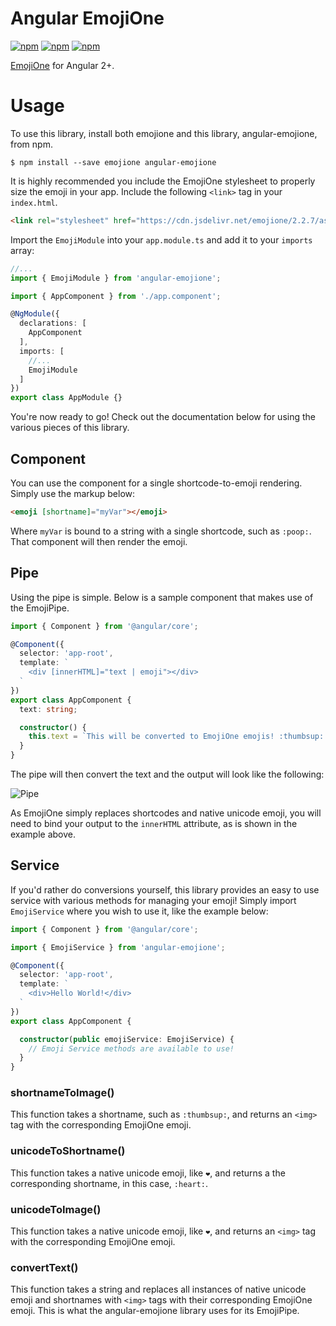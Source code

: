 # Angular EmojiOne

[![npm](https://img.shields.io/npm/dm/angular-emojione.svg)]() [![npm](https://img.shields.io/npm/dt/angular-emojione.svg)]() [![npm](https://img.shields.io/npm/v/angular-emojione.svg)]()

[EmojiOne](https://github.com/Ranks/emojione) for Angular 2+.

# Usage

To use this library, install both emojione and this library, angular-emojione, from npm.

```shell
$ npm install --save emojione angular-emojione
```

It is highly recommended you include the EmojiOne stylesheet to properly size the emoji in your app. Include the following `<link>` tag in your `index.html`.

```html
<link rel="stylesheet" href="https://cdn.jsdelivr.net/emojione/2.2.7/assets/css/emojione.min.css"/>
```

Import the `EmojiModule` into your `app.module.ts` and add it to your `imports` array:

```ts
//...
import { EmojiModule } from 'angular-emojione';

import { AppComponent } from './app.component';

@NgModule({
  declarations: [
    AppComponent
  ],
  imports: [
    //...
    EmojiModule
  ]
})
export class AppModule {}
```

You're now ready to go! Check out the documentation below for using the various pieces of this library.

## Component

You can use the component for a single shortcode-to-emoji rendering. Simply use the markup below:

```html
<emoji [shortname]="myVar"></emoji>
```

Where `myVar` is bound to a string with a single shortcode, such as `:poop:`. That component will then render the emoji.

## Pipe

Using the pipe is simple. Below is a sample component that makes use of the EmojiPipe.

```ts
import { Component } from '@angular/core';

@Component({
  selector: 'app-root',
  template: `
    <div [innerHTML]="text | emoji"></div>
  `
})
export class AppComponent {
  text: string;

  constructor() {
    this.text = `This will be converted to EmojiOne emojis! :thumbsup: ❤️`;
  }
}
```

The pipe will then convert the text and the output will look like the following:

![Pipe](https://lh3.googleusercontent.com/MdOvXFu5CfxMkI4Oe_H-ty15zz79Mxn7M7zpQHMZ0zsrNO_0VYGzPKSz8FlpXJx5dg-tZl7XvA-qdNffAE79znXw_qp7B6f8CbCNPVadAOVMSufVq-eMl-q2y24SfBj6zxd6KJcVrk4xIomOvU_pKAGXDmBdQGSAvnIEkbXus07SJdnZsRucnDmUz_eUMHD16ShOKsblLyPw9EVXnZ-2rag9YDeakB8NBehTBLcQ-7VWNLyAVloz2VA56bZorskJyNz3VbWsctoKyAALVHq6gUBF530wTNTGB3kO0J8RGdwL9NcB5kTuF9xWN8aRXPVW1PhPVZmwbPIS-1mDMc3PlnNAXGFT1o1kErdhmYY3XkYz1LmlRD0XPYFVeS08vllKfeNedoARWgM74WbfbWB3FzfU775M1FCl4BuVIUvqtdYTSGOVDGilYt9N6DaMbSrnznTglmwc0qMnazsymIRcRqCmsCKm1pPVglqRVJy2gXZGVJiEE10ewGYBt1Tzcspp4Dw3r0pB2f-BjD_gkQZWkAy1DwvrC3wEPAMDfeA3s_OWQyw1WLBCljN6aehVgMGBNfUe_XQ-CTlob7-OSXXiOLhOlH85nim55NQbDvSu0vy_57P4vC-lO0Gkd-RF5aYKphiQLjXNZIDmvbS0TJVFhlQkeTyqtrLxCftbK8WGAQ=w728-h84-no)

As EmojiOne simply replaces shortcodes and native unicode emoji, you will need to bind your output to the `innerHTML` attribute, as is shown in the example above.

## Service

If you'd rather do conversions yourself, this library provides an easy to use service with various methods for managing your emoji! Simply import `EmojiService` where you wish to use it, like the example below:

```ts
import { Component } from '@angular/core';

import { EmojiService } from 'angular-emojione';

@Component({
  selector: 'app-root',
  template: `
    <div>Hello World!</div>
  `
})
export class AppComponent {

  constructor(public emojiService: EmojiService) {
    // Emoji Service methods are available to use!
  }
}
```

### shortnameToImage()

This function takes a shortname, such as `:thumbsup:`, and returns an `<img>` tag with the corresponding EmojiOne emoji.

### unicodeToShortname()

This function takes a native unicode emoji, like `❤️`, and returns a the corresponding shortname, in this case, `:heart:`.

### unicodeToImage()

This function takes a native unicode emoji, like `❤️`, and returns an `<img>` tag with the corresponding EmojiOne emoji.

### convertText()

This function takes a string and replaces all instances of native unicode emoji and shortnames with `<img>` tags with their corresponding EmojiOne emoji. This is what the angular-emojione library uses for its EmojiPipe.
